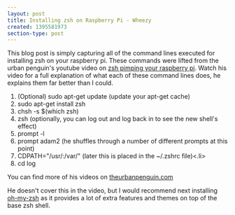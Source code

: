 ```yaml
---
layout: post
title: Installing zsh on Raspberry Pi - Wheezy
created: 1395581973
section-type: post
---
```

This blog post is simply capturing all of the command lines executed for installing zsh on your raspberry pi. These commands were lifted from the urban penguin's youtube video on <a href="http://www.youtube.com/watch?v=Z9EdbJc_XLA" target="_blank">zsh pimping your raspberry pi</a>. Watch his video for a full explanation of what each of these command lines does, he explains them far better than I could.

<ol>
<li>(Optional) sudo apt-get update (update your apt-get cache)</li>
<li>sudo apt-get install zsh</li>
<li>chsh -s $(which zsh)</li>
<li>zsh (optionally, you can log out and log back in to see the new shell's effect)</li>
<li>prompt -l</li>
<li>prompt adam2 (he shuffles through a number of different prompts at this point)</li>
<li>CDPATH="/usr/:/var/" (later this is placed in the ~/.zshrc file)<.li>
<li>cd log</li>
</ol>

You can find more of his videos on <a href="http://theurbanpenguin.com/" target="_blank">theurbanpenguin.com</a>

He doesn't cover this in the video, but I would recommend next installing <a href="https://github.com/robbyrussell/oh-my-zsh">oh-my-zsh</a> as it provides a lot of extra features and themes on top of the base zsh shell.
